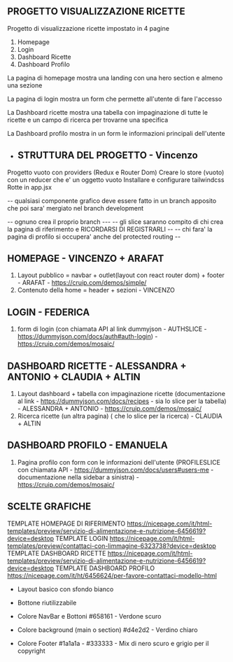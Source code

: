 ## PROGETTO VISUALIZZAZIONE RICETTE

Progetto di visualizzazione ricette impostato in 4 pagine

1. Homepage
2. Login
3. Dashboard Ricette
4. Dashboard Profilo


La pagina di homepage mostra una landing con una hero section e almeno una sezione

La pagina di login mostra un form che permette all'utente di fare l'accesso

La Dashboard ricette mostra una tabella con impaginazione di tutte le ricette e un campo di ricerca per trovarne una specifica

La Dashboard profilo mostra in un form le informazioni principali dell'utente

- ## STRUTTURA DEL PROGETTO - Vincenzo
Progetto vuoto con providers (Redux e Router Dom)
Creare lo store (vuoto) con un reducer che e' un oggetto vuoto
Installare e configurare tailwindcss
Rotte in app.jsx

-- qualsiasi componente grafico deve essere fatto in un branch apposito che poi sara' mergiato nel branch development

-- ognuno crea il proprio branch ---
-- gli slice saranno compito di chi crea la pagina di riferimento e RICORDARSI DI REGISTRARLI --
-- chi fara' la pagina di profilo si occupera' anche del protected routing --

## HOMEPAGE - VINCENZO + ARAFAT
1. Layout pubblico = navbar + outlet(layout con react router dom) + footer - ARAFAT - https://cruip.com/demos/simple/
2. Contenuto della home = header + sezioni - VINCENZO

## LOGIN - FEDERICA
1. form di login (con chiamata API al link dummyjson - AUTHSLICE - https://dummyjson.com/docs/auth#auth-login) - https://cruip.com/demos/mosaic/

## DASHBOARD RICETTE - ALESSANDRA + ANTONIO + CLAUDIA + ALTIN
1. Layout dashboard + tabella con impaginazione ricette (documentazione al link - https://dummyjson.com/docs/recipes - sia lo slice per la tabella) - ALESSANDRA + ANTONIO - https://cruip.com/demos/mosaic/
2. Ricerca ricette (un altra pagina) ( che lo slice per la ricerca) - CLAUDIA + ALTIN

## DASHBOARD PROFILO - EMANUELA
1. Pagina profilo con form con le informazioni dell'utente (PROFILESLICE con chiamata API - https://dummyjson.com/docs/users#users-me - documentazione nella sidebar a sinistra) - https://cruip.com/demos/mosaic/




## SCELTE GRAFICHE

 TEMPLATE HOMEPAGE DI RIFERIMENTO   https://nicepage.com/it/html-templates/preview/servizio-di-alimentazione-e-nutrizione-6456619?device=desktop
 TEMPLATE LOGIN https://nicepage.com/it/html-templates/preview/contattaci-con-limmagine-6323738?device=desktop
 TEMPLATE DASHBOARD RICETTE  https://nicepage.com/it/html-templates/preview/servizio-di-alimentazione-e-nutrizione-6456619?device=desktop
 TEMPLATE DASHBOARD PROFILO https://nicepage.com/it/ht/6456624/per-favore-contattaci-modello-html

 - Layout basico con sfondo bianco
 - Bottone riutilizzabile

 - Colore NavBar e Bottoni  #658161 - Verdone scuro
 - Colore background (main o section) #d4e2d2 - Verdino chiaro
 - Colore Footer #1a1a1a - #333333 - Mix di nero scuro e grigio per il copyright

